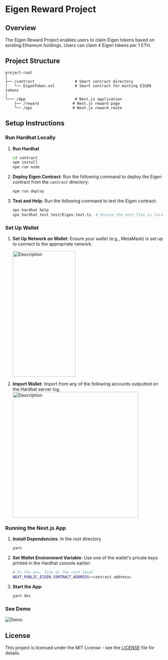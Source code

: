 # Eigen Reward Project 

## Overview
The Eigen Reward Project enables users to claim Eigen tokens based on existing Ethereum holdings. Users can claim 4 Eigen tokens per 1 ETH. 


## Project Structure
```
project-root
│
├── /contract                  # Smart contract directory
│   └── EigenToken.sol         # Smart contract for minting EIGEN tokens
│
└─── /App                      # Next.js application
    ├── /reward               # Next.js reward page
    └── /api                  # Next.js reward route

```

## Setup Instructions
### Run Hardhat Locally
1. **Run Hardhat**
   ```bash
   cd contract
   npm install
   npm run node
   ```
2. **Deploy Eigen Contract**: Run the following command to deploy the Eigen contract from the `contract` directory:
   ```bash
   npm run deploy 
   ```
3. **Test and Help**: Run the following command to test the Eigen contract:
   ```bash
   npx hardhat help
   npx hardhat test test/Eigen.test.ts  # Ensure the test file is located in the `test` directory.
   ```

### Set Up Wallet
1. **Set Up Network on Wallet**: Ensure your wallet (e.g., MetaMask) is set up to connect to the appropriate network.
    
     <img src="public/doc/img.pngdoc/img.png" alt="Description" width="200" height="400">

2. **Import Wallet**: Import from any of the following accounts outputted on the Hardhat server log.
    <img src="public/doc/img.pngdoc/img_1.png" alt="Description" width="400" height="400">

### Running the Next.js App
1. **Install Dependencies**: In the root directory 
   ```bash
   yarn 
   ```
2. **Set Wallet Environment Variable**: Use one of the wallet's private keys printed in the Hardhat console earlier:
   ```bash
   # In the env. file at the root level
   NEXT_PUBLIC_EIGEN_CONTRACT_ADDRESS=<contract address>
   ```

3. **Start the App**: 
   ```bash
   yarn dev 
   ```

### See Demo
![Demo](public/doc/Eigan-rewards-demo.gif)


## License
This project is licensed under the MIT License - see the [LICENSE](LICENSE) file for details.
